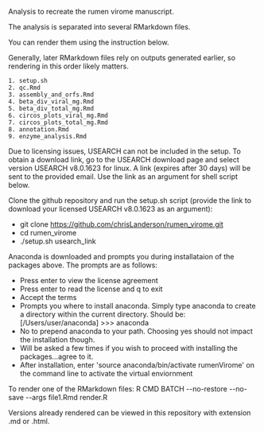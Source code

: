 Analysis to recreate the rumen virome manuscript.

The analysis is separated into several RMarkdown files.

You can render them using the instruction below.

Generally, later RMarkdown files rely on outputs generated earlier, so rendering in this order likely matters.

	1. setup.sh
	2. qc.Rmd
	3. assembly_and_orfs.Rmd
	4. beta_div_viral_mg.Rmd
	5. beta_div_total_mg.Rmd
	6. circos_plots_viral_mg.Rmd
	7. circos_plots_total_mg.Rmd
	8. annotation.Rmd
	9. enzyme_analysis.Rmd

Due to licensing issues, USEARCH can not be included in the setup. To obtain a download link, go to the USEARCH download page and select version USEARCH v8.0.1623 for linux. A link (expires after 30 days) will be sent to the provided email. Use the link as an argument for shell script below.

Clone the github repository and run the setup.sh script (provide the link to download your licensed USEARCH v8.0.1623 as an argument):

- git clone https://github.com/chrisLanderson/rumen_virome.git
- cd rumen_virome
- ./setup.sh usearch_link

Anaconda is downloaded and prompts you during installataion of the packages above. The prompts are as follows:

- Press enter to view the license agreement
- Press enter to read the license and q to exit
- Accept the terms
- Prompts you where to install anaconda. Simply type anaconda to create a directory within the current directory. Should be: [/Users/user/anaconda] >>> anaconda
- No to prepend anaconda to your path. Choosing yes should not impact the installation though.
- Will be asked a few times if you wish to proceed with installing the packages...agree to it.
- After installation, enter 'source anaconda/bin/activate rumenVirome' on the command line to activate the virtual enviornment

To render one of the RMarkdown files:
R CMD BATCH --no-restore --no-save --args file1.Rmd render.R

Versions already rendered can be viewed in this repository with extension .md or .html.

